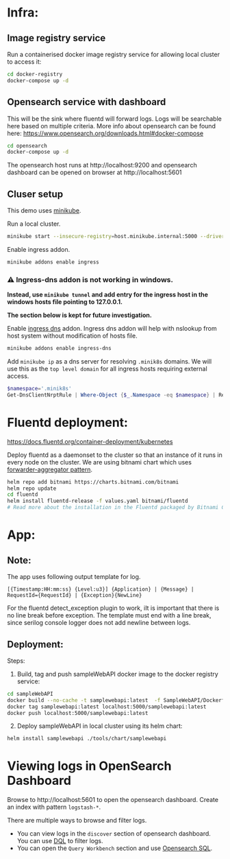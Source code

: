 # Infra:

## Image registry service
Run a containerised docker image registry service for allowing local cluster to access it:
```bash
cd docker-registry
docker-compose up -d
``` 

## Opensearch service with dashboard
This will be the sink where fluentd will forward logs. Logs will be searchable here based on multiple criteria. More info about opensearch can be found here: https://www.opensearch.org/downloads.html#docker-compose

```bash
cd opensearch
docker-compose up -d
```
The opensearch host runs at http://localhost:9200 and opensearch dashboard can be opened on browser at http://localhost:5601

## Cluser setup
This demo uses [minikube](https://minikube.sigs.k8s.io/docs/start/).

Run a local cluster.
```bash
minikube start --insecure-registry=host.minikube.internal:5000 --driver=docker
```

Enable ingress addon.

```bash
minikube addons enable ingress
```

### ⚠️ Ingress-dns addon is not working in windows.
**Instead, use `minikube tunnel` and add entry for the ingress host in the windows hosts file pointing to 127.0.0.1.** 

**The section below is kept for future investigation.**

Enable [ingress dns](https://minikube.sigs.k8s.io/docs/handbook/addons/ingress-dns/) addon. Ingress dns addon will help with nslookup from host system without modification of hosts file.
```bash
minikube addons enable ingress-dns
```

Add `minikube ip` as a dns server for resolving `.minik8s` domains. We will use this as the `top level domain` for all ingress hosts requiring external access.
```powershell
$namespace='.minik8s'
Get-DnsClientNrptRule | Where-Object {$_.Namespace -eq $namespace} | Remove-DnsClientNrptRule -Force; Add-DnsClientNrptRule -Namespace $namespace -NameServers "$(minikube ip)"
```

# Fluentd deployment:
https://docs.fluentd.org/container-deployment/kubernetes

Deploy fluentd as a daemonset to the cluster so that an instance of it runs in every node on the cluster. We are using bitnami chart which uses [forwarder-aggregator pattern](https://fluentbit.io/blog/2020/12/03/common-architecture-patterns-with-fluentd-and-fluent-bit/).
```bash
helm repo add bitnami https://charts.bitnami.com/bitnami
helm repo update
cd fluentd
helm install fluentd-release -f values.yaml bitnami/fluentd
# Read more about the installation in the Fluentd packaged by Bitnami Chart Github repository
```

# App:

## Note:
The app uses following output template for log.
```
[{Timestamp:HH:mm:ss} {Level:u3}] {Application} | {Message} | RequestId={RequestId} | {Exception}{NewLine}
```
For the fluentd detect_exception plugin to work, iIt is important that there is no line break before exception. The template must end with a line break, since serilog console logger does not add newline between logs.

## Deployment:

Steps:
1. Build, tag and push sampleWebAPI docker image to the docker registry service:
```bash
cd sampleWebAPI
docker build --no-cache -t samplewebapi:latest  -f SampleWebAPI/Dockerfile --build-arg projectName=SampleWebAPI .
docker tag samplewebapi:latest localhost:5000/samplewebapi:latest
docker push localhost:5000/samplewebapi:latest
```

2. Deploy sampleWebAPI in local cluster using its helm chart:
```bash
helm install samplewebapi ./tools/chart/samplewebapi
```

# Viewing logs in OpenSearch Dashboard

Browse to http://localhost:5601 to open the opensearch dashboard. Create an index with pattern `logstash-*`. 

There are multiple ways to browse and filter logs.

* You can view logs in the `discover` section of opensearch dashboard. You can use [DQL](https://opensearch.org/docs/latest/dashboards/dql/) to filter logs. 
* You can open the `Query Workbench` section and use [Opensearch SQL](https://opensearch.org/docs/latest/search-plugins/sql/index/). 
